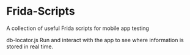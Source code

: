 # Frida-Scripts
A collection of useful Frida scripts for mobile app testing

db-locator.js  Run and interact with the app to see where information is stored in real time.
